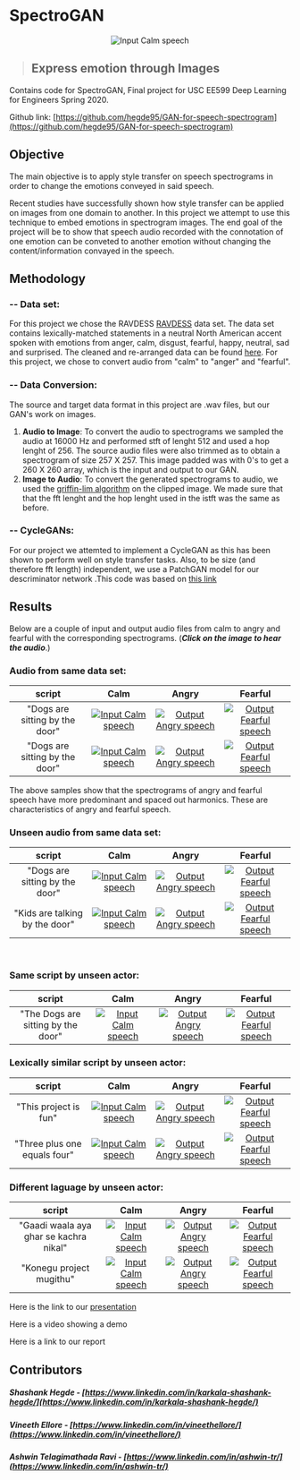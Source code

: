 # SpectroGAN
<p align="center">
    <img src="/GAN-for-speech-spectrogram/results/UnseenAudio/calm_orig1.jpg" alt="Input Calm speech"/>
</p>

>## Express emotion through Images


Contains code for SpectroGAN, Final project for USC EE599 Deep Learning for Engineers Spring 2020.

Github link: [https://github.com/hegde95/GAN-for-speech-spectrogram](https://github.com/hegde95/GAN-for-speech-spectrogram) <br/>



## Objective <br />
The main objective is to apply style transfer on speech spectrograms in order to change the emotions conveyed in said speech.<br/>

Recent studies have successfully shown how style transfer can be applied on images from one domain to another. In this project we attempt to use this technique to embed emotions in spectrogram images. The end goal of the project will be to show that speech audio recorded with the connotation of one emotion can be conveted to another emotion without changing the content/information convayed in the speech. <br />


## Methodology <br/>
### -- Data set: <br/>
For this project we chose the RAVDESS [RAVDESS](https://zenodo.org/record/1188976#.Xq-sIvJKg5k) data set. The data set contains lexically-matched statements in a neutral North American accent spoken with emotions from anger, calm, disgust, fearful, happy, neutral, sad and surprised. The cleaned and re-arranged data can be found [here](https://drive.google.com/drive/folders/12o5dMpEHqxIb8Qm9yHZB0s9at2lw3KPM?usp=sharing). For this project, we chose to convert audio from "calm" to "anger" and "fearful". 
<br />
### -- Data Conversion: <br/>
The source and target data format in this project are .wav files, but our GAN's work on images. 
1. **Audio to Image**: To convert the audio to spectrograms we sampled the audio at 16000 Hz and performed stft of lenght 512 and used a hop lenght of 256. The source audio files were also trimmed as to obtain a spectrogram of size 257 X 257. This image padded was with 0's to get a 260 X 260 array, which is the input and output to our GAN.
2. **Image to Audio**: To convert the generated spectrograms to audio, we used the [griffin-lim algorithm](https://www.researchgate.net/publication/261315209_A_Fast_Griffin-Lim_Algorithm) on the clipped image. We made sure that that the fft lenght and the hop lenght used in the istft was the same as before.<br />

### -- CycleGANs: <br/>
For our project we attemted to implement a CycleGAN as this has been shown to perform well on style transfer tasks. Also, to be size (and therefore fft length) independent, we use a PatchGAN model for our descriminator network .This code was based on [this link](https://machinelearningmastery.com/cyclegan-tutorial-with-keras/)<br />

## Results <br/>
Below are a couple of input and output audio files from calm to angry and fearful with the corresponding spectrograms. (***Click on the image to hear the audio***.) <br/>

### Audio from same data set:<br />

|script|                                                      Calm                                                      |                                                         Angry                                                          |                                                         Fearful                                                          |
| :--------------------------------------------------------------------------------------------------------------: | :--------------------------------------------------------------------------------------------------------------: | :----------------------------------------------------------------------------------------------------------------------------: | :----------------------------------------------------------------------------------------------------------------------------: |
|"Dogs are sitting by the door"|   [![Input Calm speech](/GAN-for-speech-spectrogram/results/GoodAudio/calm_06.jpg "Input Calm speech")](/GAN-for-speech-spectrogram/results/GoodAudio/calm_06.wav)    |   [![Output Angry speech](/GAN-for-speech-spectrogram/results/GoodAudio/calm_06_Anger_generated.jpg "Output Angry speech")](/GAN-for-speech-spectrogram/results/GoodAudio/calm_06_Anger_generated.wav) |   [![Output Fearful speech](/GAN-for-speech-spectrogram/results/GoodAudio/calm_06_Fearful_generated.jpg "Output Fearful speech")](/GAN-for-speech-spectrogram/results/GoodAudio/calm_06_Fearful_generated.wav) |
|"Dogs are sitting by the door"|   [![Input Calm speech](/GAN-for-speech-spectrogram/results/GoodAudio/calm_04.jpg "Input Calm speech")](/GAN-for-speech-spectrogram/results/GoodAudio/calm_04.wav)    |   [![Output Angry speech](/GAN-for-speech-spectrogram/results/GoodAudio/calm_04_Anger_generated.jpg "Output Angry speech")](/GAN-for-speech-spectrogram/results/GoodAudio/calm_04_Anger_generated.wav) |   [![Output Fearful speech](/GAN-for-speech-spectrogram/results/GoodAudio/calm_04_Fearful_generated.jpg "Output Fearful speech")](/GAN-for-speech-spectrogram/results/GoodAudio/calm_04_Fearful_generated.wav) |

The above samples show that the spectrograms of angry and fearful speech have more predominant and spaced out harmonics. These are characteristics of angry and fearful speech.<br />


### Unseen audio from same data set:<br />

|script|                                                      Calm                                                      |                                                         Angry                                                          |                                                         Fearful                                                          |
| :--------------------------------------------------------------------------------------------------------------: | :--------------------------------------------------------------------------------------------------------------: | :----------------------------------------------------------------------------------------------------------------------------: | :----------------------------------------------------------------------------------------------------------------------------: |
|"Dogs are sitting by the door"|   [![Input Calm speech](/GAN-for-speech-spectrogram/results/UnseenAudio/calm_orig1.jpg "Input Calm speech")](/GAN-for-speech-spectrogram/results/UnseenAudio/calm_orig1.wav)    |   [![Output Angry speech](/GAN-for-speech-spectrogram/results/UnseenAudio/calm_orig1_Anger_generated.jpg "Output Angry speech")](/GAN-for-speech-spectrogram/results/UnseenAudio/calm_orig1_Anger_generated.wav) |   [![Output Fearful speech](/GAN-for-speech-spectrogram/results/UnseenAudio/calm_orig1_Fearful_generated.jpg "Output Fearful speech")](/GAN-for-speech-spectrogram/results/UnseenAudio/calm_orig1_Fearful_generated.wav) |
|"Kids are talking by the door"|   [![Input Calm speech](/GAN-for-speech-spectrogram/results/UnseenAudio/calm_orig2.jpg "Input Calm speech")](/GAN-for-speech-spectrogram/results/UnseenAudio/calm_orig2.wav)    |   [![Output Angry speech](/GAN-for-speech-spectrogram/results/UnseenAudio/calm_orig2_Anger_generated.jpg "Output Angry speech")](/GAN-for-speech-spectrogram/results/UnseenAudio/calm_orig2_Anger_generated.wav) |   [![Output Fearful speech](/GAN-for-speech-spectrogram/results/UnseenAudio/calm_orig2_Fearful_generated.jpg "Output Fearful speech")](/GAN-for-speech-spectrogram/results/UnseenAudio/calm_orig2_Fearful_generated.wav) |

<br />

### Same script by unseen actor:<br />

|script|                                                      Calm                                                      |                                                         Angry                                                          |                                                         Fearful                                                          |
| :--------------------------------------------------------------------------------------------------------------: | :--------------------------------------------------------------------------------------------------------------: | :----------------------------------------------------------------------------------------------------------------------------: | :----------------------------------------------------------------------------------------------------------------------------: |
|"The Dogs are sitting by the door"|   [![Input Calm speech](/GAN-for-speech-spectrogram/results/UnseenAudio/calm_eng2.jpg "Input Calm speech")](/GAN-for-speech-spectrogram/results/UnseenAudio/calm_eng2.wav)    |   [![Output Angry speech](/GAN-for-speech-spectrogram/results/UnseenAudio/calm_eng2_Anger_generated.jpg "Output Angry speech")](/GAN-for-speech-spectrogram/results/UnseenAudio/calm_eng2_Anger_generated.wav) |   [![Output Fearful speech](/GAN-for-speech-spectrogram/results/UnseenAudio/calm_eng2_Fearful_generated.jpg "Output Fearful speech")](/GAN-for-speech-spectrogram/results/UnseenAudio/calm_eng2_Fearful_generated.wav) |

### Lexically similar script by unseen actor:<br />

|script|                                                      Calm                                                      |                                                         Angry                                                          |                                                         Fearful                                                          |
| :--------------------------------------------------------------------------------------------------------------: | :--------------------------------------------------------------------------------------------------------------: | :----------------------------------------------------------------------------------------------------------------------------: | :----------------------------------------------------------------------------------------------------------------------------: |
|"This project is fun"|   [![Input Calm speech](/GAN-for-speech-spectrogram/results/UnseenAudio/calm_eng1.jpg "Input Calm speech")](/GAN-for-speech-spectrogram/results/UnseenAudio/calm_eng1.wav)    |   [![Output Angry speech](/GAN-for-speech-spectrogram/results/UnseenAudio/calm_eng1_Anger_generated.jpg "Output Angry speech")](/GAN-for-speech-spectrogram/results/UnseenAudio/calm_eng1_Anger_generated.wav) |   [![Output Fearful speech](/GAN-for-speech-spectrogram/results/UnseenAudio/calm_eng1_Fearful_generated.jpg "Output Fearful speech")](/GAN-for-speech-spectrogram/results/UnseenAudio/calm_eng1_Fearful_generated.wav) |
|"Three plus one equals four"|   [![Input Calm speech](/GAN-for-speech-spectrogram/results/UnseenAudio/calm_eng3.jpg "Input Calm speech")](/GAN-for-speech-spectrogram/results/UnseenAudio/calm_eng3.wav)    |   [![Output Angry speech](/GAN-for-speech-spectrogram/results/UnseenAudio/calm_eng3_Anger_generated.jpg "Output Angry speech")](/GAN-for-speech-spectrogram/results/UnseenAudio/calm_eng3_Anger_generated.wav) |   [![Output Fearful speech](/GAN-for-speech-spectrogram/results/UnseenAudio/calm_eng3_Fearful_generated.jpg "Output Fearful speech")](/GAN-for-speech-spectrogram/results/UnseenAudio/calm_eng3_Fearful_generated.wav) |

### Different laguage by unseen actor:<br />

|script|                                                      Calm                                                      |                                                         Angry                                                          |                                                         Fearful                                                          |
| :--------------------------------------------------------------------------------------------------------------: | :--------------------------------------------------------------------------------------------------------------: | :----------------------------------------------------------------------------------------------------------------------------: | :----------------------------------------------------------------------------------------------------------------------------: |
|"Gaadi waala aya ghar se kachra nikal"|   [![Input Calm speech](/GAN-for-speech-spectrogram/results/UnseenAudio/calm_hin.jpg "Input Calm speech")](/GAN-for-speech-spectrogram/results/UnseenAudio/calm_hin.wav)    |   [![Output Angry speech](/GAN-for-speech-spectrogram/results/UnseenAudio/calm_hin_Anger_generated.jpg "Output Angry speech")](/GAN-for-speech-spectrogram/results/UnseenAudio/calm_hin_Anger_generated.wav) |   [![Output Fearful speech](/GAN-for-speech-spectrogram/results/UnseenAudio/calm_hin_Fearful_generated.jpg "Output Fearful speech")](/GAN-for-speech-spectrogram/results/UnseenAudio/calm_hin_Fearful_generated.wav) |
|"Konegu project mugithu"|   [![Input Calm speech](/GAN-for-speech-spectrogram/results/UnseenAudio/calm_kan.jpg "Input Calm speech")](/GAN-for-speech-spectrogram/results/UnseenAudio/calm_kan.wav)    |   [![Output Angry speech](/GAN-for-speech-spectrogram/results/UnseenAudio/calm_kan_Anger_generated.jpg "Output Angry speech")](/GAN-for-speech-spectrogram/results/UnseenAudio/calm_kan_Anger_generated.wav) |   [![Output Fearful speech](/GAN-for-speech-spectrogram/results/UnseenAudio/calm_kan_Fearful_generated.jpg "Output Fearful speech")](/GAN-for-speech-spectrogram/results/UnseenAudio/calm_kan_Fearful_generated.wav) |



Here is the link to our [presentation](/EE599_final_presentation.pptx)<br/>

Here is a video showing a demo<br/>

Here is a link to our report<br/>

## Contributors <br/>
##### Shashank Hegde - [https://www.linkedin.com/in/karkala-shashank-hegde/](https://www.linkedin.com/in/karkala-shashank-hegde/)<br/>
##### Vineeth Ellore - [https://www.linkedin.com/in/vineethellore/](https://www.linkedin.com/in/vineethellore/) <br/>
##### Ashwin Telagimathada Ravi - [https://www.linkedin.com/in/ashwin-tr/](https://www.linkedin.com/in/ashwin-tr/)<br/>
